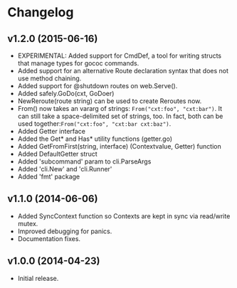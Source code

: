 # Changelog

## v1.2.0 (2015-06-16)

* EXPERIMENTAL: Added support for CmdDef, a tool for writing structs
  that manage types for gococ commands.
* Added support for an alternative Route declaration syntax that does
  not use method chaining.
* Added support for @shutdown routes on web.Serve().
* Added safely.GoDo(cxt, GoDoer)
* NewReroute(route string) can be used to create Reroutes now.
* From() now takes an vararg of strings: `From("cxt:foo", "cxt:bar")`.
  It can still take a space-delimited set of strings, too. In fact, both
  can be used together:`From("cxt:foo", "cxt:bar cxt:baz")`.
* Added Getter interface
* Added the Get* and Has* utility functions (getter.go)
* Added GetFromFirst(string, interface) (Contextvalue, Getter) function
* Added DefaultGetter struct
* Added 'subcommand' param to cli.ParseArgs
* Added 'cli.New' and 'cli.Runner'
* Added 'fmt' package

## v1.1.0 (2014-06-06)

* Added SyncContext function so Contexts are kept in sync via read/write mutex.
* Improved debugging for panics.
* Documentation fixes.

## v1.0.0 (2014-04-23)

* Initial release.
